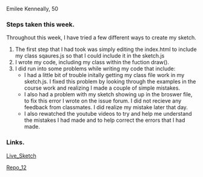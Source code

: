 Emilee Kenneally, 50

### Steps taken this week.
Throughout this week, I have tried a few different ways to create my sketch.
  1. The first step that I had took was simply editing the index.html to include my class
     sqaures.js so that I could include it in the sketch.js
  2. I wrote my code, including my class within the fuction draw().
  3. I did run into some problems while writing my code that include:
      - I had a little bit of trouble initally getting my class file work in my sketch.js. I fixed this problem by looking through the examples in the course work and realizing I made a couple of simple mistakes.
      - I also had a problem with my sketch showing up in the broswer file, to fix this error I wrote on the issue forum. I did not recieve any feedback from classmates. I did realize my mistake later that day.
      - I also rewatched the youtube videos to try and help me understand the mistakes I had made and to help correct the errors that I had made.


  ### Links.
  [Live_Sketch]()

  [Repo_12]()
